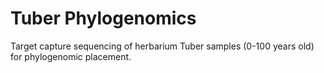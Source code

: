 # Tuber Phylogenomics

Target capture sequencing of herbarium Tuber samples (0-100 years old) for phylogenomic placement. 
